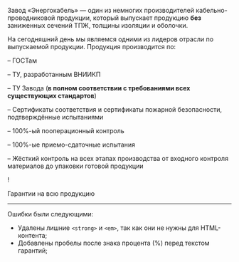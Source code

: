 Завод «Энергокабель» — один из немногих производителей кабельно-проводниковой продукции, который выпускает продукцию **без** 
заниженных сечений ТПЖ, толщины изоляции и оболочки.

На сегодняшний день мы являемся одними из лидеров отрасли по выпускаемой продукции. Продукция производится по:

– ГОСТам

– ТУ, разработанным ВНИИКП

– ТУ Завода (**в полном соответствии с требованиями всех существующих стандартов**)

– Сертификаты соответствия и сертификаты пожарной безопасности, подтверждённые испытаниями

– 100%-ый пооперационный контроль

– 100%-ые приемо-сдаточные испытания

– Жёсткий контроль на всех этапах производства от входного контроля материалов до упаковки готовой продукции

!

Гарантии на всю продукцию

---

Ошибки были следующими:  
* Удалены лишние `<strong>` и `<em>`, так как они не нужны для HTML-контента;  
* Добавлены пробелы после знака процента (%) перед текстом гарантий;  